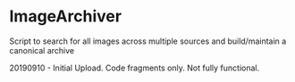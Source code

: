 # ImageArchiver
Script to search for all images across multiple sources and build/maintain a canonical archive

20190910 - Initial Upload. Code fragments only. Not fully functional.
